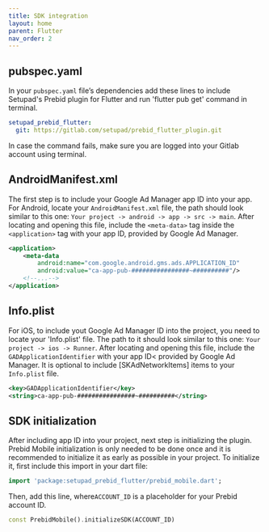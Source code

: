 ```yaml
---
title: SDK integration
layout: home
parent: Flutter
nav_order: 2
---
```


## pubspec.yaml
In your `pubspec.yaml` file’s dependencies add these lines to include Setupad's Prebid plugin for Flutter and run 'flutter pub get' command in terminal.
```yaml
setupad_prebid_flutter:
  git: https://gitlab.com/setupad/prebid_flutter_plugin.git
```
In case the command fails, make sure you are logged into your Gitlab account using terminal.

## AndroidManifest.xml

The first step is to include your Google Ad Manager app ID into your app. For Android, locate your `AndroidManifest.xml` file, the path should look similar to this one: `Your project -> android -> app -> src -> main`.
After locating and opening this file, include the `<meta-data>` tag inside the `<application>` tag with your app ID, provided by Google Ad Manager.
```xml
<application>
    <meta-data
        android:name="com.google.android.gms.ads.APPLICATION_ID"
        android:value="ca-app-pub-################~##########"/>
    <!--...-->
</application>
```

## Info.plist
For iOS, to include yout Google Ad Manager ID into the project, you need to locate your 'Info.plist' file. The path to it should look similar to this one: `Your project -> ios -> Runner`. After locating and opening this file, include the `GADApplicationIdentifier` with your app ID< provided by Google Ad Manager. It is optional to include [SKAdNetworkItems] items to your `Info.plist` file.
```xml
<key>GADApplicationIdentifier</key>
<string>ca-app-pub-################~##########</string>
```

## SDK initialization
After including app ID into your project, next step is initializing the plugin. Prebid Mobile initialization is only needed to be done once and it is recommended to initialize it as early as possible in your project.
To initialize it, first include this import in your dart file:
```dart
import 'package:setupad_prebid_flutter/prebid_mobile.dart';
```

Then, add this line, where`ACCOUNT_ID` is a placeholder for your Prebid account ID.
```dart
const PrebidMobile().initializeSDK(ACCOUNT_ID)
```

